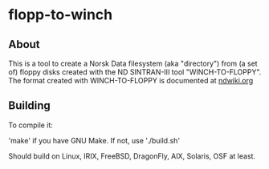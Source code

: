 # flopp-to-winch

## About

This is a tool to create a Norsk Data filesystem (aka "directory") from
(a set of)
floppy disks created with the ND SINTRAN-III tool "WINCH-TO-FLOPPY".
The format created with WINCH-TO-FLOPPY is documented at
[ndwiki.org](http://www.ndwiki.org/wiki/WINCH-TO-FLOPP#Description_of_backup_format)

## Building

To compile it:

'make' if you have GNU Make. If not, use './build.sh'

Should build on Linux, IRIX, FreeBSD, DragonFly, AIX, Solaris, OSF at least.


